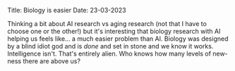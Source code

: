 Title: Biology is easier
Date: 23-03-2023

Thinking a bit about AI research vs aging research (not that I have to choose one
or the other!) but it's interesting that biology research with AI helping us feels
like... a much easier problem than AI. Biology was designed by a blind idiot god
and is _done_ and set in stone and we know it works. Intelligence isn't. That's
entirely alien. Who knows how many levels of new-ness there are above us?
